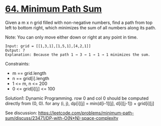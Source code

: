 # [64. Minimum Path Sum](https://leetcode.com/problems/minimum-path-sum/)

Given a m x n grid filled with non-negative numbers, find a path from top left to bottom right, which minimizes the sum of all numbers along its path.

Note: You can only move either down or right at any point in time.

```
Input: grid = [[1,3,1],[1,5,1],[4,2,1]]
Output: 7
Explanation: Because the path 1 → 3 → 1 → 1 → 1 minimizes the sum.
```

Constraints:

- m == grid.length
- n == grid[i].length
- 1 <= m, n <= 200
- 0 <= grid[i][j] <= 100

Solution1: Dynamic Programming. row 0 and col 0 should be computed directly from (0, 0). for any (i, j), dp[i][j] = min(d[i-1][j], d[i][j-1]) + grid[i][j]

See discussion: https://leetcode.com/problems/minimum-path-sum/discuss/23471/DP-with-O(N*N)-space-complexity
